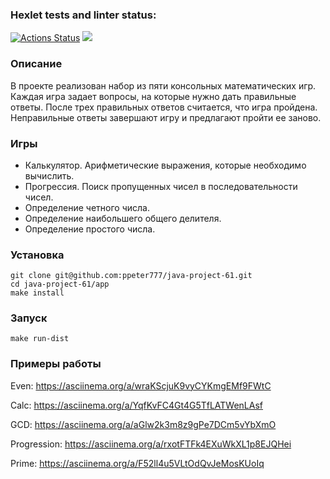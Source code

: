 ### Hexlet tests and linter status:
[![Actions Status](https://github.com/ppeter777/java-project-61/workflows/hexlet-check/badge.svg)](https://github.com/ppeter777/java-project-61/actions)
<a href="https://codeclimate.com/github/ppeter777/java-project-61/maintainability"><img src="https://api.codeclimate.com/v1/badges/893a10edb4e580671e1b/maintainability" /></a>

### Описание

В проекте реализован набор из пяти консольных математических игр. Каждая игра задает вопросы, на которые нужно дать правильные ответы. После трех правильных ответов считается, что игра пройдена. Неправильные ответы завершают игру и предлагают пройти ее заново. 

### Игры

- Калькулятор. Арифметические выражения, которые необходимо вычислить.
- Прогрессия. Поиск пропущенных чисел в последовательности чисел.
- Определение четного числа.
- Определение наибольшего общего делителя.
- Определение простого числа.

### Установка

    git clone git@github.com:ppeter777/java-project-61.git
    cd java-project-61/app
    make install

### Запуск

    make run-dist

### Примеры работы

Even: https://asciinema.org/a/wraKScjuK9vyCYKmgEMf9FWtC

Calc: https://asciinema.org/a/YqfKvFC4Gt4G5TfLATWenLAsf

GCD: https://asciinema.org/a/aGlw2k3m8z9gPe7DCm5vYbXmO

Progression: https://asciinema.org/a/rxotFTFk4EXuWkXL1p8EJQHei

Prime: https://asciinema.org/a/F52ll4u5VLtOdQvJeMosKUoIq
